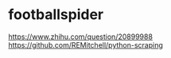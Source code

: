 # footballspider
https://www.zhihu.com/question/20899988
https://github.com/REMitchell/python-scraping
